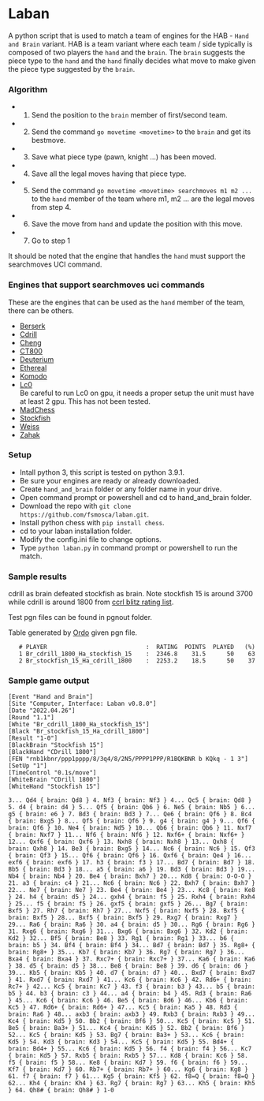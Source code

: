 # Laban
A python script that is used to match a team of engines for the HAB - `Hand and Brain` variant. HAB is a team variant where each team / side typically is composed of two players the `hand` and the `brain`. The `brain` suggests the piece type to the `hand` and the `hand` finally decides what move to make given the piece type suggested by the `brain`.

### Algorithm
* 1. Send the position to the `brain` member of first/second team.
* 2. Send the command `go movetime <movetime>` to the `brain` and get its bestmove.
* 3. Save what piece type (pawn, knight ...) has been moved.
* 4. Save all the legal moves having that piece type.
* 5. Send the command `go movetime <movetime> searchmoves m1 m2 ...` to the `hand` member of the team where m1, m2 ... are the legal moves from step 4.
* 6. Save the move from `hand` and update the position with this move.
* 7. Go to step 1

It should be noted that the engine that handles the `hand` must support the searchmoves UCI command.

### Engines that support searchmoves uci commands
These are the engines that can be used as the `hand` member of the team, there can be others.

* [Berserk](https://github.com/jhonnold/berserk/releases)
* [Cdrill](https://sites.google.com/view/cdrill/download)
* [Cheng](https://github.com/kmar/cheng4/releases)
* [CT800](https://www.ct800.net/download.htm)
* [Deuterium](https://sites.google.com/view/deuterium-chess/download/engines/chess)  
* [Ethereal](https://github.com/AndyGrant/Ethereal/releases)
* [Komodo](https://komodochess.com/)
* [Lc0](https://github.com/LeelaChessZero/lc0/releases)  
  Be careful to run Lc0 on gpu, it needs a proper setup the unit must have at least 2 gpu. This has not been tested.
* [MadChess](https://www.madchess.net/downloads/)
* [Stockfish](https://stockfishchess.org/download/)
* [Weiss](https://github.com/TerjeKir/weiss/releases)
* [Zahak](https://github.com/amanjpro/zahak/releases)

### Setup
* Intall python 3, this script is tested on python 3.9.1.
* Be sure your engines are ready or already downloaded.
* Create `hand_and_brain` folder or any folder name in your drive.
* Open command prompt or powershell and cd to hand_and_brain folder.
* Download the repo with `git clone https://github.com/fsmosca/laban.git`.
* Install python chess with `pip install chess`.
* cd to your laban installation folder.
* Modify the config.ini file to change options.
* Type `python laban.py` in command prompt or powershell to run the match.

### Sample results

cdrill as brain defeated stockfish as brain. Note stockfish 15 is around 3700 while cdrill is around 1800 from [ccrl blitz rating list](https://ccrl.chessdom.com/ccrl/404/rating_list_all.html).

Test pgn files can be found in pgnout folder.

Table generated by [Ordo](https://github.com/michiguel/Ordo) given pgn file.

```
   # PLAYER                            :  RATING  POINTS  PLAYED   (%)
   1 Br_cdrill_1800_Ha_stockfish_15    :  2346.8    31.5      50    63
   2 Br_stockfish_15_Ha_cdrill_1800    :  2253.2    18.5      50    37
```

### Sample game output

```
[Event "Hand and Brain"]
[Site "Computer, Interface: Laban v0.8.0"]
[Date "2022.04.26"]
[Round "1.1"]
[White "Br_cdrill_1800_Ha_stockfish_15"]
[Black "Br_stockfish_15_Ha_cdrill_1800"]
[Result "1-0"]
[BlackBrain "Stockfish 15"]
[BlackHand "CDrill 1800"]
[FEN "rnb1kbnr/ppp1pppp/8/3q4/8/2N5/PPPP1PPP/R1BQKBNR b KQkq - 1 3"]
[SetUp "1"]
[TimeControl "0.1s/move"]
[WhiteBrain "CDrill 1800"]
[WhiteHand "Stockfish 15"]

3... Qd4 { brain: Qd8 } 4. Nf3 { brain: Nf3 } 4... Qc5 { brain: Qd8 } 5. d4 { brain: d4 } 5... Qf5 { brain: Qb6 } 6. Ne5 { brain: Nb5 } 6... g5 { brain: e6 } 7. Bd3 { brain: Bd3 } 7... Qe6 { brain: Qf6 } 8. Bc4 { brain: Bxg5 } 8... Qf5 { brain: Qf6 } 9. g4 { brain: g4 } 9... Qf6 { brain: Qf6 } 10. Ne4 { brain: Nd5 } 10... Qb6 { brain: Qb6 } 11. Nxf7 { brain: Nxf7 } 11... Nf6 { brain: Nf6 } 12. Nxf6+ { brain: Nxf6+ } 12... Qxf6 { brain: Qxf6 } 13. Nxh8 { brain: Nxh8 } 13... Qxh8 { brain: Qxh8 } 14. Be3 { brain: Bxg5 } 14... Nc6 { brain: Nc6 } 15. Qf3 { brain: Qf3 } 15... Qf6 { brain: Qf6 } 16. Qxf6 { brain: Qe4 } 16... exf6 { brain: exf6 } 17. h3 { brain: f3 } 17... Bd7 { brain: Bd7 } 18. Bb5 { brain: Bd3 } 18... a5 { brain: a6 } 19. Bd3 { brain: Bd3 } 19... Nb4 { brain: Nb4 } 20. Be4 { brain: Bxh7 } 20... Kd8 { brain: O-O-O } 21. a3 { brain: c4 } 21... Nc6 { brain: Nc6 } 22. Bxh7 { brain: Bxh7 } 22... Ne7 { brain: Ne7 } 23. Be4 { brain: Be4 } 23... Kc8 { brain: Ke8 } 24. h4 { brain: d5 } 24... gxh4 { brain: f5 } 25. Rxh4 { brain: Rxh4 } 25... f5 { brain: f5 } 26. gxf5 { brain: gxf5 } 26... Bg7 { brain: Bxf5 } 27. Rh7 { brain: Rh7 } 27... Nxf5 { brain: Nxf5 } 28. Bxf5 { brain: Bxf5 } 28... Bxf5 { brain: Bxf5 } 29. Rxg7 { brain: Rxg7 } 29... Ra6 { brain: Ra6 } 30. a4 { brain: d5 } 30... Rg6 { brain: Rg6 } 31. Rxg6 { brain: Rxg6 } 31... Bxg6 { brain: Bxg6 } 32. Kd2 { brain: Kd2 } 32... Bf5 { brain: Be8 } 33. Rg1 { brain: Rg1 } 33... b6 { brain: b5 } 34. Bf4 { brain: Bf4 } 34... Bd7 { brain: Bd7 } 35. Rg8+ { brain: Rg8+ } 35... Kb7 { brain: Kb7 } 36. Rg7 { brain: Rg7 } 36... Bxa4 { brain: Bxa4 } 37. Rxc7+ { brain: Rxc7+ } 37... Ka6 { brain: Ka6 } 38. d5 { brain: d5 } 38... Be8 { brain: Be8 } 39. d6 { brain: d6 } 39... Kb5 { brain: Kb5 } 40. d7 { brain: d7 } 40... Bxd7 { brain: Bxd7 } 41. Rxd7 { brain: Rxd7 } 41... Kc6 { brain: Kc6 } 42. Rd6+ { brain: Rc7+ } 42... Kc5 { brain: Kc7 } 43. f3 { brain: b3 } 43... b5 { brain: b5 } 44. b3 { brain: c3 } 44... a4 { brain: b4 } 45. Rd3 { brain: Ra6 } 45... Kc6 { brain: Kc6 } 46. Be5 { brain: Bd6 } 46... Kb6 { brain: Kc5 } 47. Rd6+ { brain: Rd6+ } 47... Kc5 { brain: Ka5 } 48. Rd3 { brain: Ra6 } 48... axb3 { brain: axb3 } 49. Rxb3 { brain: Rxb3 } 49... Kc4 { brain: Kd5 } 50. Bb2 { brain: Bf6 } 50... Kc5 { brain: Kc5 } 51. Be5 { brain: Ba3+ } 51... Kc4 { brain: Kd5 } 52. Bb2 { brain: Bf6 } 52... Kc5 { brain: Kd5 } 53. Bg7 { brain: Ba3+ } 53... Kc6 { brain: Kd5 } 54. Kd3 { brain: Kd3 } 54... Kc5 { brain: Kd5 } 55. Bd4+ { brain: Bd4+ } 55... Kc6 { brain: Kd5 } 56. f4 { brain: f4 } 56... Kc7 { brain: Kd5 } 57. Rxb5 { brain: Rxb5 } 57... Kd8 { brain: Kc6 } 58. f5 { brain: f5 } 58... Ke8 { brain: Kd7 } 59. f6 { brain: f6 } 59... Kf7 { brain: Kd7 } 60. Rb7+ { brain: Rb7+ } 60... Kg6 { brain: Kg8 } 61. f7 { brain: f7 } 61... Kg5 { brain: Kf5 } 62. f8=Q { brain: f8=Q } 62... Kh4 { brain: Kh4 } 63. Rg7 { brain: Rg7 } 63... Kh5 { brain: Kh5 } 64. Qh8# { brain: Qh8# } 1-0
```
